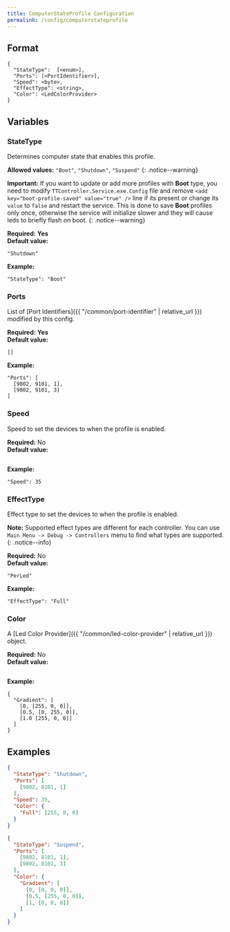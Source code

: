 ```yaml
---
title: ComputerStateProfile Configuration
permalink: /config/computerstateprofile
---
```


## Format

~~~
{
  "StateType":  [<enum>],
  "Ports": [<PortIdentifier>],
  "Speed": <byte>,
  "EffectType": <string>,
  "Color": <LedColorProvider>
}
~~~

## Variables

### StateType
<div class="variable-block" markdown="block">

Determines computer state that enables this profile.

**Allowed values:** `"Boot"`, `"Shutdown"`, `"Suspend"`
{: .notice--warning}

**Important:** If you want to update or add more profiles with **Boot** type, you need to modify `TTController.Service.exe.Config` file and remove `<add key="boot-profile-saved" value="true" />` line if its present or change its `value` to `false` and restart the service. This is done to save **Boot** profiles only once, otherwise the service will initialize slower and they will cause leds to briefly flash on boot.
{: .notice--warning}

**Required:** **Yes**<br>
**Default value:**
~~~
"Shutdown"
~~~
**Example:**
~~~
"StateType": "Boot"
~~~

</div>

### Ports
<div class="variable-block" markdown="block">

List of [Port Identifiers]({{ "/common/port-identifier" | relative_url }}) modified by this config.

**Required:** **Yes**<br>
**Default value:**
~~~
[]
~~~
**Example:**
~~~
"Ports": [
  [9802, 9101, 1],
  [9802, 9101, 3]
]
~~~

</div>

### Speed
<div class="variable-block" markdown="block">

Speed to set the devices to when the profile is enabled.

**Required:** No<br>
**Default value:**
~~~
~~~
**Example:**
~~~
"Speed": 35
~~~

</div>

### EffectType
<div class="variable-block" markdown="block">

Effect type to set the devices to when the profile is enabled.

**Note:** Supported effect types are different for each controller. You can use `Main Menu -> Debug -> Controllers` menu to find what types are supported.
{: .notice--info}

**Required:** No<br>
**Default value:**
~~~
"PerLed"
~~~
**Example:**
~~~
"EffectType": "Full"
~~~

</div>

### Color
<div class="variable-block" markdown="block">

A [Led Color Provider]({{ "/common/led-color-provider" | relative_url }}) object.

**Required:** No<br>
**Default value:**
~~~
~~~
**Example:**
~~~
{
  "Gradient": [
    [0, [255, 0, 0]],
    [0.5, [0, 255, 0]],
    [1.0 [255, 0, 0]]
  ]
}
~~~

</div>

## Examples
~~~ json
{
  "StateType": "Shutdown",
  "Ports": [
    [9802, 8101, 1]
  ],
  "Speed": 35,
  "Color": {
    "Full": [255, 0, 0]
  }
}
~~~
~~~ json
{
  "StateType": "Suspend",
  "Ports": [
    [9802, 8101, 1],
    [9802, 8101, 3]
  ],
  "Color": {
    "Gradient": [
      [0, [0, 0, 0]],
      [0.5, [255, 0, 0]],
      [1, [0, 0, 0]]
    ]
  }
}
~~~